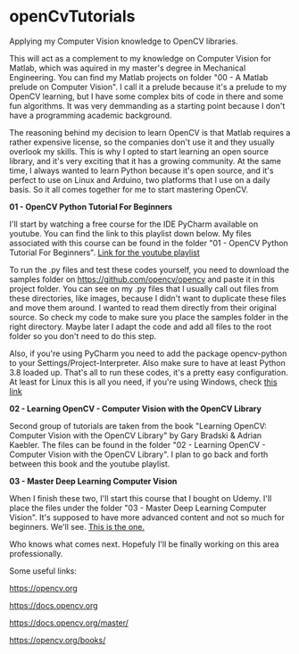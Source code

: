 # openCvTutorials
Applying my Computer Vision knowledge to OpenCV libraries.

This will act as a complement to my knowledge on Computer Vision for Matlab, which was aquired in my master's degree in Mechanical Engineering. You can find my Matlab projects on folder "00 - A Matlab prelude on Computer Vision". I call it a prelude because it's a prelude to my OpenCV learning, but I have some complex bits of code in there and some fun algorithms. It was very demmanding as a starting point because I don't have a programming academic background.

The reasoning behind my decision to learn OpenCV is that Matlab requires a rather expensive license, so the companies don't use it and they usually overlook my skills. This is why I opted to start learning an open source library, and it's very exciting that it has a growing community. At the same time, I always wanted to learn Python because it's open source, and it's perfect to use on Linux and Arduino, two platforms that I use on a daily basis. So it all comes together for me to start mastering OpenCV.

**01 - OpenCV Python Tutorial For Beginners**

I'll start by watching a free course for the IDE PyCharm available on youtube. You can find the link to this playlist down below. My files associated with this course can be found in the folder "01 - OpenCV Python Tutorial For Beginners". [Link for the youtube playlist](https://www.youtube.com/playlist?list=PLS1QulWo1RIa7D1O6skqDQ-JZ1GGHKK-K)

To run the .py files and test these codes yourself, you need to download the samples folder on https://github.com/opencv/opencv and paste it in this project folder. You can see on my .py files that I usually call out files from these directories, like images, because I didn't want to duplicate these files and move them around. I wanted to read them directly from their original source. So check my code to make sure you place the samples folder in the right directory. Maybe later I adapt the code and add all files to the root folder so you don't need to do this step.

Also, if you're using PyCharm you need to add the package opencv-python to your Settings/Project-Interpreter. Also make sure to have at least Python 3.8 loaded up. That's all to run these codes, it's a pretty easy configuration. At least for Linux this is all you need, if you're using Windows, check [this link](https://www.youtube.com/watch?v=d3AT9EGp4iw)

**02 - Learning OpenCV - Computer Vision with the OpenCV Library**

Second group of tutorials are taken from the book "Learning OpenCV: Computer Vision with the OpenCV Library" by Gary Bradski & Adrian Kaebler. The files can be found in the folder "02 - Learning OpenCV - Computer Vision with the OpenCV Library". I plan to go back and forth between this book and the youtube playlist.

**03 - Master Deep Learning Computer Vision**

When I finish these two, I'll start this course that I bought on Udemy. I'll place the files under the folder "03 - Master Deep Learning Computer Vision". It's supposed to have more advanced content and not so much for beginners. We'll see. [This is the one.](https://www.udemy.com/course/master-deep-learning-computer-visiontm-cnn-ssd-yolo-gans/)

Who knows what comes next. Hopefuly I'll be finally working on this area professionally.


Some useful links:

https://opencv.org

https://docs.opencv.org

https://docs.opencv.org/master/

https://opencv.org/books/


